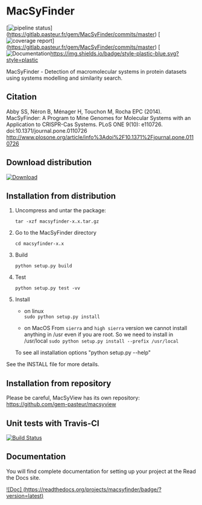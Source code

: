 MacSyFinder
===========

[![pipeline status](https://gitlab.pasteur.fr/gem/MacSyFinder/badges/master/pipeline.svg)]
(https://gitlab.pasteur.fr/gem/MacSyFinder/commits/master)
[![coverage report](https://gitlab.pasteur.fr/gem/MacSyFinder/badges/master/coverage.svg)]
(https://gitlab.pasteur.fr/gem/MacSyFinder/commits/master)
[![Documentation]()https://img.shields.io/badge/style-plastic-blue.svg?style=plastic

MacSyFinder - Detection of macromolecular systems in protein datasets using systems modelling and similarity search.



Citation
-------- 
Abby SS, Néron B, Ménager H, Touchon M, Rocha EPC (2014). MacSyFinder: A Program to Mine Genomes for Molecular Systems with an Application to CRISPR-Cas Systems. PLoS ONE 9(10): e110726. doi:10.1371/journal.pone.0110726
http://www.plosone.org/article/info%3Adoi%2F10.1371%2Fjournal.pone.0110726


Download distribution
---------------------
 
[ ![Download](https://api.bintray.com/packages/gem-pasteur/MacSyFinder/macsyfinder/images/download.svg) ](https://bintray.com/gem-pasteur/MacSyFinder/macsyfinder/_latestVersion)


Installation from distribution
------------------------------

1. Uncompress and untar the package:

   `tar -xzf macsyfinder-x.x.tar.gz`

2. Go to the MacSyFinder directory
 
    `cd macsyfinder-x.x`

3. Build 

    `python setup.py build`

4. Test    

    `python setup.py test -vv`

5. Install

    * on linux    
        `sudo python setup.py install`

    * on MacOS
      From `sierra` and `high sierra` version we cannot install anything in /usr even if you are root.
      So we need to install in /usr/local
      `sudo python setup.py install --prefix /usr/local`
      
    To see all installation options "python setup.py --help"

See the INSTALL file for more details.


Installation from repository
----------------------------

 Please be careful, MacSyView has its own repository: https://github.com/gem-pasteur/macsyview
 
 
 
Unit tests with Travis-CI
-------------------------
 [![Build Status](https://travis-ci.org/gem-pasteur/macsyfinder.svg?branch=master)](https://travis-ci.org/gem-pasteur/macsyfinder)


Documentation
-------------

You will find complete documentation for setting up your project at the Read the Docs site.

[![Doc] (https://readthedocs.org/projects/macsyfinder/badge/?version=latest)](http://macsyfinder.readthedocs.org/en/latest/#)
